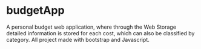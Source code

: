 # budgetApp
A personal budget web application, where through the Web Storage detailed information is stored for each cost, which can also be classified by category. All project made with bootstrap and Javascript.
